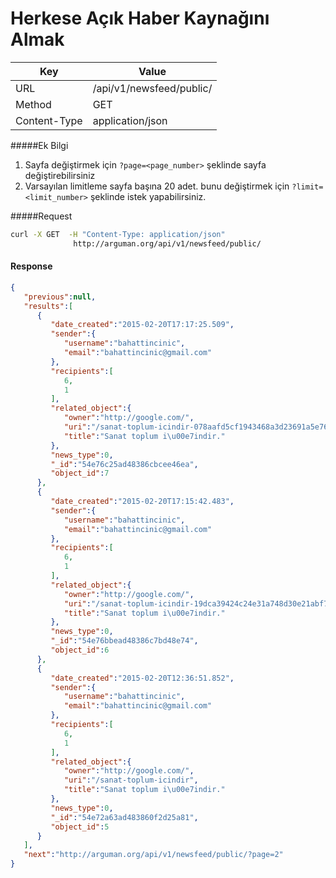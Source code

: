 Herkese Açık Haber Kaynağını Almak
========================================

| Key             | Value              |
| ----------------|--------------------|
| URL             | /api/v1/newsfeed/public/|
| Method          | GET               |
| Content-Type    | application/json   |


#####Ek Bilgi
1. Sayfa değiştirmek için `?page=<page_number>` şeklinde sayfa değiştirebilirsiniz
2. Varsayılan limitleme sayfa başına 20 adet. bunu değiştirmek için `?limit=<limit_number>` şeklinde istek yapabilirsiniz.

#####Request

```bash
curl -X GET  -H "Content-Type: application/json"
              http://arguman.org/api/v1/newsfeed/public/
```


#### Response

```json
{
   "previous":null,
   "results":[
      {
         "date_created":"2015-02-20T17:17:25.509",
         "sender":{
            "username":"bahattincinic",
            "email":"bahattincinic@gmail.com"
         },
         "recipients":[
            6,
            1
         ],
         "related_object":{
            "owner":"http://google.com/",
            "uri":"/sanat-toplum-icindir-078aafd5cf1943468a3d23691a5e76e6",
            "title":"Sanat toplum i\u00e7indir."
         },
         "news_type":0,
         "_id":"54e76c25ad48386cbcee46ea",
         "object_id":7
      },
      {
         "date_created":"2015-02-20T17:15:42.483",
         "sender":{
            "username":"bahattincinic",
            "email":"bahattincinic@gmail.com"
         },
         "recipients":[
            6,
            1
         ],
         "related_object":{
            "owner":"http://google.com/",
            "uri":"/sanat-toplum-icindir-19dca39424c24e31a748d30e21abf76c",
            "title":"Sanat toplum i\u00e7indir."
         },
         "news_type":0,
         "_id":"54e76bbead48386c7bd48e74",
         "object_id":6
      },
      {
         "date_created":"2015-02-20T12:36:51.852",
         "sender":{
            "username":"bahattincinic",
            "email":"bahattincinic@gmail.com"
         },
         "recipients":[
            6,
            1
         ],
         "related_object":{
            "owner":"http://google.com/",
            "uri":"/sanat-toplum-icindir",
            "title":"Sanat toplum i\u00e7indir."
         },
         "news_type":0,
         "_id":"54e72a63ad483860f2d25a81",
         "object_id":5
      }
   ],
   "next":"http://arguman.org/api/v1/newsfeed/public/?page=2"
}
```